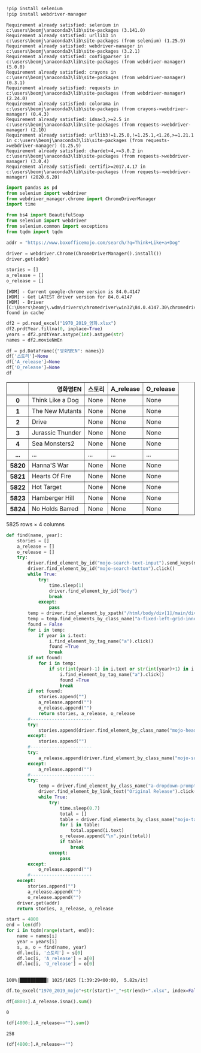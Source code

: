 ```python
!pip install selenium
!pip install webdriver-manager
```

    Requirement already satisfied: selenium in c:\users\beomj\anaconda3\lib\site-packages (3.141.0)
    Requirement already satisfied: urllib3 in c:\users\beomj\anaconda3\lib\site-packages (from selenium) (1.25.9)
    Requirement already satisfied: webdriver-manager in c:\users\beomj\anaconda3\lib\site-packages (3.2.1)
    Requirement already satisfied: configparser in c:\users\beomj\anaconda3\lib\site-packages (from webdriver-manager) (5.0.0)
    Requirement already satisfied: crayons in c:\users\beomj\anaconda3\lib\site-packages (from webdriver-manager) (0.3.1)
    Requirement already satisfied: requests in c:\users\beomj\anaconda3\lib\site-packages (from webdriver-manager) (2.24.0)
    Requirement already satisfied: colorama in c:\users\beomj\anaconda3\lib\site-packages (from crayons->webdriver-manager) (0.4.3)
    Requirement already satisfied: idna<3,>=2.5 in c:\users\beomj\anaconda3\lib\site-packages (from requests->webdriver-manager) (2.10)
    Requirement already satisfied: urllib3!=1.25.0,!=1.25.1,<1.26,>=1.21.1 in c:\users\beomj\anaconda3\lib\site-packages (from requests->webdriver-manager) (1.25.9)
    Requirement already satisfied: chardet<4,>=3.0.2 in c:\users\beomj\anaconda3\lib\site-packages (from requests->webdriver-manager) (3.0.4)
    Requirement already satisfied: certifi>=2017.4.17 in c:\users\beomj\anaconda3\lib\site-packages (from requests->webdriver-manager) (2020.6.20)
    


```python
import pandas as pd
from selenium import webdriver
from webdriver_manager.chrome import ChromeDriverManager
import time

from bs4 import BeautifulSoup
from selenium import webdriver
from selenium.common import exceptions
from tqdm import tqdm
```


```python
addr = "https://www.boxofficemojo.com/search/?q=Think+Like+a+Dog" 

driver = webdriver.Chrome(ChromeDriverManager().install())
driver.get(addr)

stories = []
a_release = []
o_release = []
```

    [WDM] - Current google-chrome version is 84.0.4147
    [WDM] - Get LATEST driver version for 84.0.4147
    [WDM] - Driver [C:\Users\beomj\.wdm\drivers\chromedriver\win32\84.0.4147.30\chromedriver.exe] found in cache
     
    


```python
df2 = pd.read_excel("1970_2019_영화.xlsx")
df2.prdtYear.fillna(0, inplace=True)
years = df2.prdtYear.astype(int).astype(str)
names = df2.movieNmEn	
```


```python
df = pd.DataFrame({"영화명EN": names})
df['스토리']=None
df['A_release']=None
df['O_release']=None
df
```




<div>
<style scoped>
    .dataframe tbody tr th:only-of-type {
        vertical-align: middle;
    }

    .dataframe tbody tr th {
        vertical-align: top;
    }

    .dataframe thead th {
        text-align: right;
    }
</style>
<table border="1" class="dataframe">
  <thead>
    <tr style="text-align: right;">
      <th></th>
      <th>영화명EN</th>
      <th>스토리</th>
      <th>A_release</th>
      <th>O_release</th>
    </tr>
  </thead>
  <tbody>
    <tr>
      <th>0</th>
      <td>Think Like a Dog</td>
      <td>None</td>
      <td>None</td>
      <td>None</td>
    </tr>
    <tr>
      <th>1</th>
      <td>The New Mutants</td>
      <td>None</td>
      <td>None</td>
      <td>None</td>
    </tr>
    <tr>
      <th>2</th>
      <td>Drive</td>
      <td>None</td>
      <td>None</td>
      <td>None</td>
    </tr>
    <tr>
      <th>3</th>
      <td>Jurassic Thunder</td>
      <td>None</td>
      <td>None</td>
      <td>None</td>
    </tr>
    <tr>
      <th>4</th>
      <td>Sea Monsters2</td>
      <td>None</td>
      <td>None</td>
      <td>None</td>
    </tr>
    <tr>
      <th>...</th>
      <td>...</td>
      <td>...</td>
      <td>...</td>
      <td>...</td>
    </tr>
    <tr>
      <th>5820</th>
      <td>Hanna'S War</td>
      <td>None</td>
      <td>None</td>
      <td>None</td>
    </tr>
    <tr>
      <th>5821</th>
      <td>Hearts Of Fire</td>
      <td>None</td>
      <td>None</td>
      <td>None</td>
    </tr>
    <tr>
      <th>5822</th>
      <td>Hot Target</td>
      <td>None</td>
      <td>None</td>
      <td>None</td>
    </tr>
    <tr>
      <th>5823</th>
      <td>Hamberger Hill</td>
      <td>None</td>
      <td>None</td>
      <td>None</td>
    </tr>
    <tr>
      <th>5824</th>
      <td>No Holds Barred</td>
      <td>None</td>
      <td>None</td>
      <td>None</td>
    </tr>
  </tbody>
</table>
<p>5825 rows × 4 columns</p>
</div>




```python
def find(name, year):
    stories = []
    a_release = []
    o_release = []
    try:
        driver.find_element_by_id("mojo-search-text-input").send_keys(name)
        driver.find_element_by_id("mojo-search-button").click()
        while True:
            try:
                time.sleep(1)
                driver.find_element_by_id("body")
                break
            except:
                pass
        temp = driver.find_element_by_xpath("/html/body/div[1]/main/div/div/div")
        temp = temp.find_elements_by_class_name("a-fixed-left-grid-inner")
        found = False
        for i in temp:
            if year in i.text:
                i.find_element_by_tag_name("a").click()
                found =True
                break
        if not found:
            for i in temp:
                if str(int(year)-1) in i.text or str(int(year)+1) in i.text:
                    i.find_element_by_tag_name("a").click()
                    found =True
                    break
        if not found:
            stories.append("")
            a_release.append("")
            o_release.append("")
            return stories, a_release, o_release
        #-----------------------
        try:
            stories.append(driver.find_element_by_class_name("mojo-heading-summary").text)
        except:
            stories.append("")
        #-----------------------
        try:
            a_release.append(driver.find_element_by_class_name("mojo-summary-table").text)
        except:
            a_release.append("")
        #------------------------
        try:
            temp = driver.find_element_by_class_name("a-dropdown-prompt").click()
            driver.find_element_by_link_text("Original Release").click()
            while True:
                try:
                    time.sleep(0.7)
                    total = []
                    table = driver.find_elements_by_class_name("mojo-table")
                    for i in table:
                        total.append(i.text)
                    o_release.append("\n".join(total))
                    if table:
                        break
                except:
                    pass
        except:
            o_release.append("")
        #-----------------------
    except:
        stories.append("")
        a_release.append("")
        o_release.append("")
    driver.get(addr)
    return stories, a_release, o_release
```


```python
start = 4800
end = len(df)
for i in tqdm(range(start, end)):
    name = names[i]
    year = years[i]
    s, a, o = find(name, year) 
    df.loc[i, '스토리'] = s[0]
    df.loc[i, 'A_release'] = a[0]
    df.loc[i, 'O_release'] = o[0]        
    
```

    100%|██████████| 1025/1025 [1:39:29<00:00,  5.82s/it]
    


```python
df.to_excel("1970_2019_mojo"+str(start)+"_"+str(end)+".xlsx", index=False)
```


```python
df[4800:].A_release.isna().sum()
```




    0




```python
(df[4800:].A_release=="").sum()
```




    258




```python
(df[4800:].A_release=="")
```
